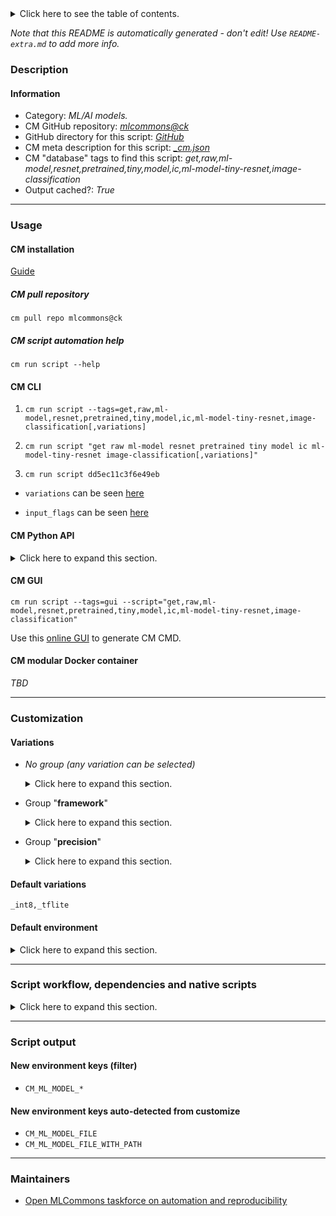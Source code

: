<details>
<summary>Click here to see the table of contents.</summary>

* [Description](#description)
* [Information](#information)
* [Usage](#usage)
  * [ CM installation](#cm-installation)
  * [ CM script automation help](#cm-script-automation-help)
  * [ CM CLI](#cm-cli)
  * [ CM Python API](#cm-python-api)
  * [ CM GUI](#cm-gui)
  * [ CM modular Docker container](#cm-modular-docker-container)
* [Customization](#customization)
  * [ Variations](#variations)
  * [ Default environment](#default-environment)
* [Script workflow, dependencies and native scripts](#script-workflow-dependencies-and-native-scripts)
* [Script output](#script-output)
* [New environment keys (filter)](#new-environment-keys-(filter))
* [New environment keys auto-detected from customize](#new-environment-keys-auto-detected-from-customize)
* [Maintainers](#maintainers)

</details>

*Note that this README is automatically generated - don't edit! Use `README-extra.md` to add more info.*

### Description

#### Information

* Category: *ML/AI models.*
* CM GitHub repository: *[mlcommons@ck](https://github.com/mlcommons/ck/tree/master/cm-mlops)*
* GitHub directory for this script: *[GitHub](https://github.com/mlcommons/ck/tree/master/cm-mlops/script/get-ml-model-tiny-resnet)*
* CM meta description for this script: *[_cm.json](_cm.json)*
* CM "database" tags to find this script: *get,raw,ml-model,resnet,pretrained,tiny,model,ic,ml-model-tiny-resnet,image-classification*
* Output cached?: *True*
___
### Usage

#### CM installation

[Guide](https://github.com/mlcommons/ck/blob/master/docs/installation.md)

##### CM pull repository

```cm pull repo mlcommons@ck```

##### CM script automation help

```cm run script --help```

#### CM CLI

1. `cm run script --tags=get,raw,ml-model,resnet,pretrained,tiny,model,ic,ml-model-tiny-resnet,image-classification[,variations] `

2. `cm run script "get raw ml-model resnet pretrained tiny model ic ml-model-tiny-resnet image-classification[,variations]" `

3. `cm run script dd5ec11c3f6e49eb `

* `variations` can be seen [here](#variations)

* `input_flags` can be seen [here](#script-flags-mapped-to-environment)

#### CM Python API

<details>
<summary>Click here to expand this section.</summary>

```python

import cmind

r = cmind.access({'action':'run'
                  'automation':'script',
                  'tags':'get,raw,ml-model,resnet,pretrained,tiny,model,ic,ml-model-tiny-resnet,image-classification'
                  'out':'con',
                  ...
                  (other input keys for this script)
                  ...
                 })

if r['return']>0:
    print (r['error'])

```

</details>


#### CM GUI

```cm run script --tags=gui --script="get,raw,ml-model,resnet,pretrained,tiny,model,ic,ml-model-tiny-resnet,image-classification"```

Use this [online GUI](https://cKnowledge.org/cm-gui/?tags=get,raw,ml-model,resnet,pretrained,tiny,model,ic,ml-model-tiny-resnet,image-classification) to generate CM CMD.

#### CM modular Docker container

*TBD*

___
### Customization


#### Variations

  * *No group (any variation can be selected)*
    <details>
    <summary>Click here to expand this section.</summary>

    * `_batch_size.#`
      - Environment variables:
        - *CM_ML_MODEL_BATCH_SIZE*: `#`
      - Workflow:
    * `_tflite,int8`
      - Environment variables:
        - *CM_PACKAGE_URL*: `https://github.com/mlcommons/tiny/raw/master/benchmark/training/image_classification/trained_models/pretrainedResnet_quant.tflite`
      - Workflow:

    </details>


  * Group "**framework**"
    <details>
    <summary>Click here to expand this section.</summary>

    * `_onnx`
      - Environment variables:
        - *CM_TMP_ML_MODEL_TF2ONNX*: `yes`
      - Workflow:
        1. ***Read "deps" on other CM scripts***
           * get,python3
             * CM names: `--adr.['python,python3']...`
             - CM script: [get-python3](https://github.com/mlcommons/ck/tree/master/cm-mlops/script/get-python3)
           * get,tiny,model,resnet,_tflite
             * CM names: `--adr.['tflite-resnet-model', 'dependent-model']...`
             - CM script: [get-ml-model-tiny-resnet](https://github.com/mlcommons/ck/tree/master/cm-mlops/script/get-ml-model-tiny-resnet)
           * get,generic-python-lib,_package.tf2onnx
             * CM names: `--adr.['tf2onnx']...`
             - CM script: [get-generic-python-lib](https://github.com/mlcommons/ck/tree/master/cm-mlops/script/get-generic-python-lib)
    * **`_tflite`** (default)
      - Environment variables:
        - *CM_ML_MODEL_ACCURACY*: `85`
        - *CM_ML_MODEL_DATA_LAYOUT*: `NHWC`
        - *CM_ML_MODEL_FRAMEWORK*: `tflite`
        - *CM_ML_MODEL_GIVEN_CHANNEL_MEANS*: ``
        - *CM_ML_MODEL_INPUT_LAYERS*: ``
        - *CM_ML_MODEL_INPUT_LAYER_NAME*: ``
        - *CM_ML_MODEL_INPUT_SHAPES*: ``
        - *CM_ML_MODEL_NORMALIZE_DATA*: `0`
        - *CM_ML_MODEL_OUTPUT_LAYERS*: ``
        - *CM_ML_MODEL_OUTPUT_LAYER_NAME*: ``
        - *CM_ML_MODEL_STARTING_WEIGHTS_FILENAME*: `<<<CM_PACKAGE_URL>>>`
        - *CM_ML_MODEL_SUBTRACT_MEANS*: `YES`
      - Workflow:

    </details>


  * Group "**precision**"
    <details>
    <summary>Click here to expand this section.</summary>

    * `_fp32`
      - Environment variables:
        - *CM_ML_MODEL_INPUT_DATA_TYPES*: `fp32`
        - *CM_ML_MODEL_PRECISION*: `fp32`
        - *CM_ML_MODEL_WEIGHT_DATA_TYPES*: `fp32`
      - Workflow:
    * **`_int8`** (default)
      - Environment variables:
        - *CM_ML_MODEL_INPUT_DATA_TYPES*: `int8`
        - *CM_ML_MODEL_PRECISION*: `int8`
        - *CM_ML_MODEL_WEIGHT_DATA_TYPES*: `int8`
      - Workflow:
    * `_uint8`
      - Environment variables:
        - *CM_ML_MODEL_INPUT_DATA_TYPES*: `uint8`
        - *CM_ML_MODEL_PRECISION*: `uint8`
        - *CM_ML_MODEL_WEIGHT_DATA_TYPES*: `uint8`
      - Workflow:

    </details>


#### Default variations

`_int8,_tflite`
#### Default environment

<details>
<summary>Click here to expand this section.</summary>

These keys can be updated via `--env.KEY=VALUE` or `env` dictionary in `@input.json` or using script flags.


</details>

___
### Script workflow, dependencies and native scripts

<details>
<summary>Click here to expand this section.</summary>

  1. Read "deps" on other CM scripts from [meta](https://github.com/mlcommons/ck/tree/master/cm-mlops/script/get-ml-model-tiny-resnet/_cm.json)
  1. ***Run "preprocess" function from [customize.py](https://github.com/mlcommons/ck/tree/master/cm-mlops/script/get-ml-model-tiny-resnet/customize.py)***
  1. ***Read "prehook_deps" on other CM scripts from [meta](https://github.com/mlcommons/ck/tree/master/cm-mlops/script/get-ml-model-tiny-resnet/_cm.json)***
     * download-and-extract
       * `if (CM_PACKAGE_URL  == on)`
       - CM script: [download-and-extract](https://github.com/mlcommons/ck/tree/master/cm-mlops/script/download-and-extract)
  1. ***Run native script if exists***
     * [run.sh](https://github.com/mlcommons/ck/tree/master/cm-mlops/script/get-ml-model-tiny-resnet/run.sh)
  1. Read "posthook_deps" on other CM scripts from [meta](https://github.com/mlcommons/ck/tree/master/cm-mlops/script/get-ml-model-tiny-resnet/_cm.json)
  1. ***Run "postrocess" function from [customize.py](https://github.com/mlcommons/ck/tree/master/cm-mlops/script/get-ml-model-tiny-resnet/customize.py)***
  1. Read "post_deps" on other CM scripts from [meta](https://github.com/mlcommons/ck/tree/master/cm-mlops/script/get-ml-model-tiny-resnet/_cm.json)
</details>

___
### Script output
#### New environment keys (filter)

* `CM_ML_MODEL_*`
#### New environment keys auto-detected from customize

* `CM_ML_MODEL_FILE`
* `CM_ML_MODEL_FILE_WITH_PATH`
___
### Maintainers

* [Open MLCommons taskforce on automation and reproducibility](https://github.com/mlcommons/ck/blob/master/docs/taskforce.md)